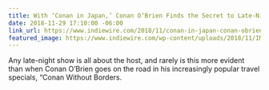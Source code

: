 ```yaml
---
title: With ‘Conan in Japan,’ Conan O’Brien Finds the Secret to Late-Night’s Future
date: 2018-11-29 17:10:00 -06:00
link_url: https://www.indiewire.com/2018/11/conan-in-japan-conan-obrien-tbs-changes-1202023778/
featured_image: https://www.indiewire.com/wp-content/uploads/2018/11/IMG_2735-2.jpg
---
```


Any late-night show is all about the host, and rarely is this more evident than when Conan O’Brien goes on the road in his increasingly popular travel specials, “Conan Without Borders.